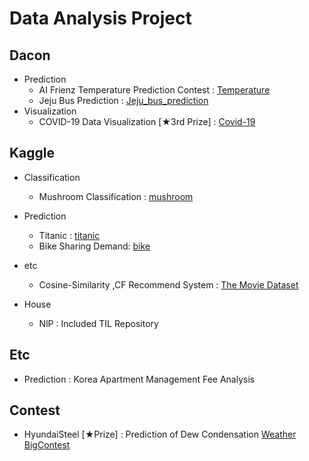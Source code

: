 # Data Analysis Project

## Dacon 

* Prediction 
  * AI Frienz Temperature Prediction Contest : [Temperature](https://dacon.io/competitions/official/235590/overview/)
  * Jeju Bus Prediction : [Jeju_bus_prediction](https://dacon.io/competitions/official/229255/overview/)
* Visualization
  * COVID-19 Data Visualization [★3rd Prize] : [Covid-19](https://dacon.io/competitions/official/235590/overview/)



## Kaggle

* Classification 
  
  * Mushroom Classification : [mushroom](https://www.kaggle.com/uciml/mushroom-classification)
* Prediction 
  * Titanic : [titanic](https://www.kaggle.com/c/titanic)
  * Bike Sharing Demand: [bike](https://www.kaggle.com/c/bike-sharing-demand)
* etc
  * Cosine-Similarity ,CF Recommend System : [The Movie Dataset](https://www.kaggle.com/rounakbanik/the-movies-dataset)
* House 
  *  NlP : Included TIL Repository  

## Etc

* Prediction : Korea Apartment Management Fee Analysis



## Contest 

*  HyundaiSteel [★Prize] : Prediction of  Dew Condensation [Weather BigContest](https://bd.kma.go.kr/contest/)

